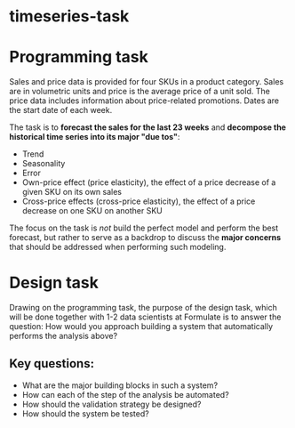 # timeseries-task

# Programming task

Sales and price data is provided for four SKUs in a product category. Sales are in volumetric units and price is the average price of a unit sold. The price data includes information about price-related promotions. Dates are the start date of each week.

The task is to **forecast the sales for the last 23 weeks** and **decompose the historical time series into its major "due tos"**:

- Trend
- Seasonality
- Error
- Own-price effect (price elasticity), the effect of a price decrease of a given SKU on its own sales
- Cross-price effects (cross-price elasticity), the effect of a price decrease on one SKU on another SKU

The focus on the task is _not_ build the perfect model and perform the best forecast, but rather to serve as a backdrop to discuss the **major concerns** that should be addressed when performing such modeling.

# Design task

Drawing on the programming task, the purpose of the design task, which will be done together with 1-2 data scientists at Formulate is to answer the question: How would you approach building a system that automatically performs the analysis above?

## Key questions:

- What are the major building blocks in such a system?
- How can each of the step of the analysis be automated?
- How should the validation strategy be designed?
- How should the system be tested?
